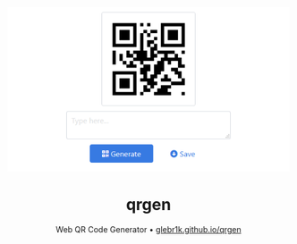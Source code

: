 <div align="center">
  <a href="https://glebr1k.github.io/qrgen">
    <img src="https://github.com/GLEBR1K/qrgen/blob/master/docs/screenshot/index-light.png" width="512">
  </a>
  
  <h1>qrgen</h1>
  
  <p>
    Web QR Code Generator • <a href="https://glebr1k.github.io/qrgen">glebr1k.github.io/qrgen</a>
  </p>
</div>
